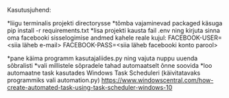 Kasutusjuhend:

*liigu terminalis projekti directorysse
*tõmba vajaminevad packaged käsuga pip install -r requirements.txt
*lisa projekti kausta fail .env ning kirjuta sinna oma facebooki sisselogimise andmed kahele reale kujul: 
  FACEBOOK-USER=<siia läheb e-mail>
  FACEBOOK-PASS=<siia läheb facebooki konto parool>

*pane käima programm kasutajaliides.py ning vajuta nuppu uuenda sõbralisti
*vali millistele sõpradele tahad automaatselt õnne soovida
*loo automaatne task kasutades Windows Task Scheduleri (käivitatavaks programmiks vali automation.py)
https://www.windowscentral.com/how-create-automated-task-using-task-scheduler-windows-10
